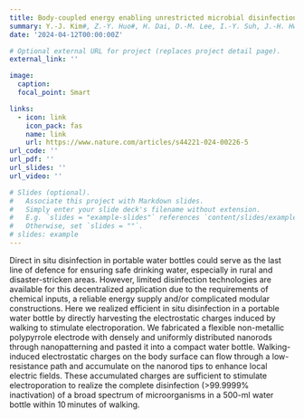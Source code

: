 ```yaml
---
title: Body-coupled energy enabling unrestricted microbial disinfection using polymer nanorods
summary: Y.-J. Kim#, Z.-Y. Huo#, H. Dai, D.-M. Lee, I.-Y. Suh, J.-H. Hwang, Y. Chung, H. Y. Lee, Y. Du, W. Ding, X. Wang, S.-W. Kim*, **Nature Water**, 2, 360-369 (2024). Covered by [News & Views in Nature Water](https://www.nature.com/articles/s44221-024-00219-4), [Highlighted in Nature](https://www.nature.com/articles/d41586-024-01074-9) 628, 693 (2024) 
date: '2024-04-12T00:00:00Z'

# Optional external URL for project (replaces project detail page).
external_link: ''

image:
  caption:   
  focal_point: Smart

links:
  - icon: link
    icon_pack: fas
    name: link
    url: https://www.nature.com/articles/s44221-024-00226-5
url_code: ''
url_pdf: ''
url_slides: ''
url_video: ''

# Slides (optional).
#   Associate this project with Markdown slides.
#   Simply enter your slide deck's filename without extension.
#   E.g. `slides = "example-slides"` references `content/slides/example-slides.md`.
#   Otherwise, set `slides = ""`.
# slides: example
---
```


Direct in situ disinfection in portable water bottles could serve as the last line of defence for ensuring safe drinking water, especially in rural and disaster-stricken areas. However, limited disinfection technologies are available for this decentralized application due to the requirements of chemical inputs, a reliable energy supply and/or complicated modular constructions. Here we realized efficient in situ disinfection in a portable water bottle by directly harvesting the electrostatic charges induced by walking to stimulate electroporation. We fabricated a flexible non-metallic polypyrrole electrode with densely and uniformly distributed nanorods through nanopatterning and pasted it into a compact water bottle. Walking-induced electrostatic charges on the body surface can flow through a low-resistance path and accumulate on the nanorod tips to enhance local electric fields. These accumulated charges are sufficient to stimulate electroporation to realize the complete disinfection (>99.9999% inactivation) of a broad spectrum of microorganisms in a 500-ml water bottle within 10 minutes of walking.
